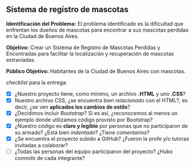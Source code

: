 ﻿## Sistema de registro de mascotas

**Identificación del Problema:**
El problema identificado es la dificultad que enfrentan los dueños de mascotas para encontrar a sus mascotas perdidas en la Ciudad de Buenos Aires.

**Objetivo:**
Crear un Sistema de Registro de Mascotas Perdidas y Encontradas para facilitar la localización y recuperación de mascotas extraviadas.

**Público Objetivo:**
Habitantes de la Ciudad de Buenos Aires con mascotas.

*checklist* para la entrega:
- [x] ¿Nuestro proyecto tiene, como mínimo, un archivo **.HTML** y uno **.CSS**?
- [x] Nuestro archivo CSS, ¿se encuentra bien *relacionado* con el HTML?, es decir, ¿se ven **aplicados los cambios de estilo**?
- [x] ¿Decidimos incluir *Bootstrap*? Si es así, ¿reconocemos al menos un ejemplo donde utilizamos código provisto por Bootstrap?
- [x] ¿Nuestro código es **claro y legible** por personas que no participaron de su armado? ¿Está bien *indentado*? ¿Tiene *comentarios*?
- [x] ¿Se encuentra el proyecto subido a GitHub? ¿Fueron la profe y/o tutoras invitadas a colaborar?
- [ ] ¿Todas las personas del equipo participaron del proyecto? ¿Hubo *commits* de cada integrante?
